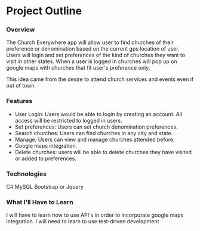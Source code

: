 # Project Outline


### Overview
The Church Everywhere app will allow user to find churches of their preference or denomination based on the current
gps location of user. Users will login and set preferences of the kind of churches they want to visit in other states.
When a user is logged in churches will pop up on google maps with churches that fit user's preferance only.

This idea came from the desire to attend church services and events even if out of town.

### Features

- User Login: Users would be able to login by creating an account. All access will be restricted to logged in users.
- Set preferences: Users can set church denomination preferences.
- Search churches: Users can find churches in any city and state.
- Manage: Users can view and manage churches attended before.
- Google maps integration.
- Delete churches: users will be able to delete churches they have visited or added to preferences.

### Technologies

C#
MySQL
Bootstrap or Jquery


### What I'll Have to Learn

I will have to learn how to use API's in order to incorporate google maps integration.
I will need to learn to use test-driven development
